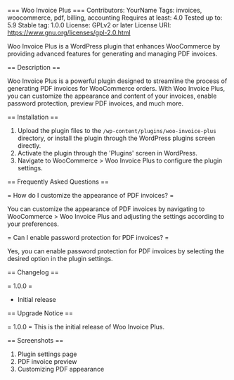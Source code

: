 === Woo Invoice Plus ===
Contributors: YourName
Tags: invoices, woocommerce, pdf, billing, accounting
Requires at least: 4.0
Tested up to: 5.9
Stable tag: 1.0.0
License: GPLv2 or later
License URI: https://www.gnu.org/licenses/gpl-2.0.html

Woo Invoice Plus is a WordPress plugin that enhances WooCommerce by providing advanced features for generating and managing PDF invoices.

== Description ==

Woo Invoice Plus is a powerful plugin designed to streamline the process of generating PDF invoices for WooCommerce orders. With Woo Invoice Plus, you can customize the appearance and content of your invoices, enable password protection, preview PDF invoices, and much more.

== Installation ==

1. Upload the plugin files to the `/wp-content/plugins/woo-invoice-plus` directory, or install the plugin through the WordPress plugins screen directly.
2. Activate the plugin through the 'Plugins' screen in WordPress.
3. Navigate to WooCommerce > Woo Invoice Plus to configure the plugin settings.

== Frequently Asked Questions ==

= How do I customize the appearance of PDF invoices? =

You can customize the appearance of PDF invoices by navigating to WooCommerce > Woo Invoice Plus and adjusting the settings according to your preferences.

= Can I enable password protection for PDF invoices? =

Yes, you can enable password protection for PDF invoices by selecting the desired option in the plugin settings.

== Changelog ==

= 1.0.0 =
* Initial release

== Upgrade Notice ==

= 1.0.0 =
This is the initial release of Woo Invoice Plus.

== Screenshots ==

1. Plugin settings page
2. PDF invoice preview
3. Customizing PDF appearance